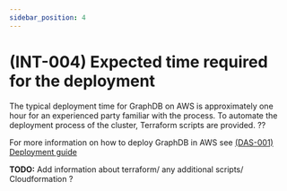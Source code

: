 ```yaml
---
sidebar_position: 4
---
```


# (INT-004) Expected time required for the deployment

The typical deployment time for GraphDB on AWS is approximately one hour for an experienced party familiar with the process. 
To automate the deployment process of the cluster, Terraform scripts are provided. ??

For more information on how to deploy GraphDB in AWS see [(DAS-001) Deployment guide](../deployment-assets/DAS-001)

__TODO:__ Add information about terraform/ any additional scripts/ Cloudformation ?